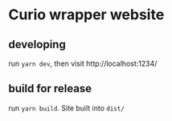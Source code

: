 # Curio wrapper website

## developing
run `yarn dev`, then visit http://localhost:1234/

## build for release
run `yarn build`. Site built into `dist/`
